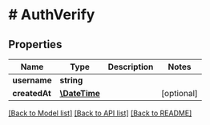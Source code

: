 # # AuthVerify

## Properties

Name | Type | Description | Notes
------------ | ------------- | ------------- | -------------
**username** | **string** |  | 
**createdAt** | [**\DateTime**](\DateTime.md) |  | [optional] 

[[Back to Model list]](../../README.md#documentation-for-models) [[Back to API list]](../../README.md#documentation-for-api-endpoints) [[Back to README]](../../README.md)


